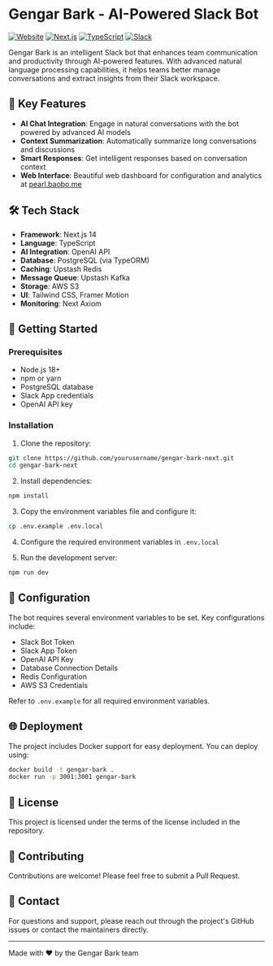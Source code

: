 # Gengar Bark - AI-Powered Slack Bot

[![Website](https://img.shields.io/badge/Website-pearl.baobo.me-blue)](https://pearl.baobo.me)
[![Next.js](https://img.shields.io/badge/Next.js-14-black)](https://nextjs.org/)
[![TypeScript](https://img.shields.io/badge/TypeScript-5-blue)](https://www.typescriptlang.org/)
[![Slack](https://img.shields.io/badge/Slack-Bot-4A154B)](https://api.slack.com/bot-users)

Gengar Bark is an intelligent Slack bot that enhances team communication and productivity through AI-powered features. With advanced natural language processing capabilities, it helps teams better manage conversations and extract insights from their Slack workspace.

## 🌟 Key Features

- **AI Chat Integration**: Engage in natural conversations with the bot powered by advanced AI models
- **Context Summarization**: Automatically summarize long conversations and discussions
- **Smart Responses**: Get intelligent responses based on conversation context
- **Web Interface**: Beautiful web dashboard for configuration and analytics at [pearl.baobo.me](https://pearl.baobo.me)

## 🛠️ Tech Stack

- **Framework**: Next.js 14
- **Language**: TypeScript
- **AI Integration**: OpenAI API
- **Database**: PostgreSQL (via TypeORM)
- **Caching**: Upstash Redis
- **Message Queue**: Upstash Kafka
- **Storage**: AWS S3
- **UI**: Tailwind CSS, Framer Motion
- **Monitoring**: Next Axiom

## 🚀 Getting Started

### Prerequisites

- Node.js 18+
- npm or yarn
- PostgreSQL database
- Slack App credentials
- OpenAI API key

### Installation

1. Clone the repository:
```bash
git clone https://github.com/yourusername/gengar-bark-next.git
cd gengar-bark-next
```

2. Install dependencies:
```bash
npm install
```

3. Copy the environment variables file and configure it:
```bash
cp .env.example .env.local
```

4. Configure the required environment variables in `.env.local`

5. Run the development server:
```bash
npm run dev
```

## 🔧 Configuration

The bot requires several environment variables to be set. Key configurations include:

- Slack Bot Token
- Slack App Token
- OpenAI API Key
- Database Connection Details
- Redis Configuration
- AWS S3 Credentials

Refer to `.env.example` for all required environment variables.

## 🌐 Deployment

The project includes Docker support for easy deployment. You can deploy using:

```bash
docker build -t gengar-bark .
docker run -p 3001:3001 gengar-bark
```

## 📝 License

This project is licensed under the terms of the license included in the repository.

## 🤝 Contributing

Contributions are welcome! Please feel free to submit a Pull Request.

## 📧 Contact

For questions and support, please reach out through the project's GitHub issues or contact the maintainers directly.

---

Made with ❤️ by the Gengar Bark team

